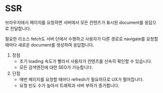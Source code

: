 # SSR

브라우저에서 페이지를 요청하면 서버에서 모든 컨텐츠가 표시된 document를 응답으로 전달합니다.

필요한 리소스 fetch도 서버 단에서 수행하고 사용자가 다른 경로로 navigate를 요청할 때마다 새로운 document를 생성하여 응답합니다.

1. 장점
   - 초기 loading 속도가 빨라서 사용자가 컨텐츠를 신속히 확인할 수 있습니다.
   - 모든 검색엔진에 대한 SEO가 가능합니다.
2. 단점
   - 매번 페이지를 요청할 때마다 refresh가 필요하므로 UX가 떨어집니다.
   - 요청 빈도 수가 높아서 트래픽과 서버 부하가 증가합니다.
